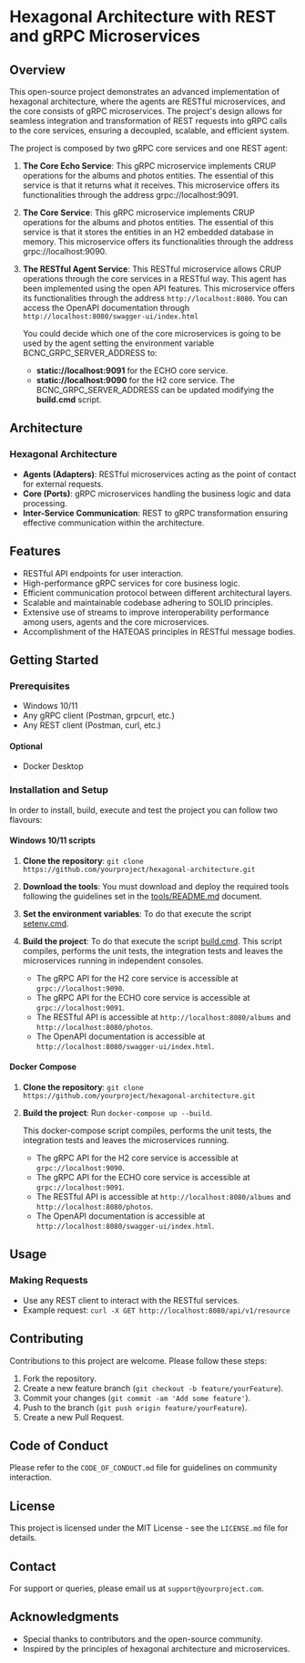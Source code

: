 # Hexagonal Architecture with REST and gRPC Microservices

## Overview
This open-source project demonstrates an advanced implementation of hexagonal architecture, where the agents are RESTful microservices, and the core consists of gRPC microservices.
The project's design allows for seamless integration and transformation of REST requests into gRPC calls to the core services, ensuring a decoupled, scalable, and efficient system.

The project is composed by two gRPC core services and one REST agent:
1. **The Core Echo Service**: This gRPC microservice implements CRUP operations for the albums and photos entities. The essential of this service is that it returns what it receives.
    This microservice offers its functionalities through the address grpc://localhost:9091.
2. **The Core Service**: This gRPC microservice implements CRUP operations for the albums and photos entities. The essential of this service is that it stores the entities in an H2 embedded database in memory.
    This microservice offers its functionalities through the address grpc://localhost:9090.
3. **The RESTful Agent Service**: This RESTful microservice allows CRUP operations through the core services in a RESTful way. This agent has been implemented using the open API features.
    This microservice offers its functionalities through the address `http://localhost:8080`.
    You can access the OpenAPI documentation through `http://localhost:8080/swagger-ui/index.html`

    You could decide which one of the core microservices is going to be used by the agent setting the environment variable BCNC_GRPC_SERVER_ADDRESS to:
    - **static://localhost:9091** for the ECHO core service.
    - **static://localhost:9090** for the H2 core service.
    The BCNC_GRPC_SERVER_ADDRESS can be updated modifying the **build.cmd** script.

## Architecture
### Hexagonal Architecture
- **Agents (Adapters)**: RESTful microservices acting as the point of contact for external requests.
- **Core (Ports)**: gRPC microservices handling the business logic and data processing.
- **Inter-Service Communication**: REST to gRPC transformation ensuring effective communication within the architecture.

## Features
- RESTful API endpoints for user interaction.
- High-performance gRPC services for core business logic.
- Efficient communication protocol between different architectural layers.
- Scalable and maintainable codebase adhering to SOLID principles.
- Extensive use of streams to improve interoperability performance among users, agents and the core microservices.
- Accomplishment of the HATEOAS principles in RESTful message bodies.

## Getting Started
### Prerequisites
- Windows 10/11
- Any gRPC client (Postman, grpcurl, etc.)
- Any REST client (Postman, curl, etc.)

#### Optional
- Docker Desktop 

### Installation and Setup
In order to install, build, execute and test the project you can follow two flavours:

#### Windows 10/11 scripts
1. **Clone the repository**: `git clone https://github.com/yourproject/hexagonal-architecture.git`
2. **Download the tools**: You must download and deploy the required tools following the guidelines set in the [tools/README.md](./tools/README.md) document.
3. **Set the environment variables**: To do that execute the script [setenv.cmd](./setenv.cmd).
4. **Build the project**: To do that execute the script [build.cmd](./build.cmd).
    This script compiles, performs the unit tests, the integration tests and leaves the microservices running in independent consoles.

    - The gRPC API for the H2 core service is accessible at `grpc://localhost:9090`.
    - The gRPC API for the ECHO core service is accessible at `grpc://localhost:9091`.
    - The RESTful API is accessible at `http://localhost:8080/albums` and `http://localhost:8080/photos`.
    - The OpenAPI documentation is accessible at `http://localhost:8080/swagger-ui/index.html`.

#### Docker Compose
1. **Clone the repository**: `git clone https://github.com/yourproject/hexagonal-architecture.git`
2. **Build the project**: Run `docker-compose up --build`.

    This docker-compose script compiles, performs the unit tests, the integration tests and leaves the microservices running.

    - The gRPC API for the H2 core service is accessible at `grpc://localhost:9090`.
    - The gRPC API for the ECHO core service is accessible at `grpc://localhost:9091`.
    - The RESTful API is accessible at `http://localhost:8080/albums` and `http://localhost:8080/photos`.
    - The OpenAPI documentation is accessible at `http://localhost:8080/swagger-ui/index.html`.

## Usage
### Making Requests
- Use any REST client to interact with the RESTful services.
- Example request: `curl -X GET http://localhost:8080/api/v1/resource`

## Contributing
Contributions to this project are welcome. Please follow these steps:
1. Fork the repository.
2. Create a new feature branch (`git checkout -b feature/yourFeature`).
3. Commit your changes (`git commit -am 'Add some feature'`).
4. Push to the branch (`git push origin feature/yourFeature`).
5. Create a new Pull Request.

## Code of Conduct
Please refer to the `CODE_OF_CONDUCT.md` file for guidelines on community interaction.

## License
This project is licensed under the MIT License - see the `LICENSE.md` file for details.

## Contact
For support or queries, please email us at `support@yourproject.com`.

## Acknowledgments
- Special thanks to contributors and the open-source community.
- Inspired by the principles of hexagonal architecture and microservices.
